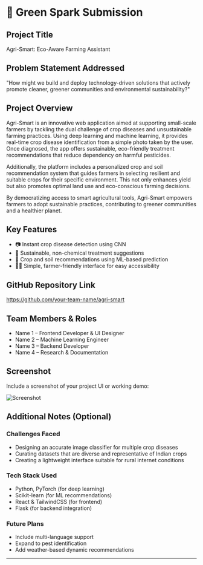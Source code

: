 # 🚀 Green Spark Submission

## Project Title
Agri-Smart: Eco-Aware Farming Assistant

## Problem Statement Addressed
"How might we build and deploy technology-driven solutions that actively promote cleaner, greener communities and environmental sustainability?"

## Project Overview
Agri-Smart is an innovative web application aimed at supporting small-scale farmers by tackling the dual challenge of crop diseases and unsustainable farming practices. Using deep learning and machine learning, it provides real-time crop disease identification from a simple photo taken by the user. Once diagnosed, the app offers sustainable, eco-friendly treatment recommendations that reduce dependency on harmful pesticides. 

Additionally, the platform includes a personalized crop and soil recommendation system that guides farmers in selecting resilient and suitable crops for their specific environment. This not only enhances yield but also promotes optimal land use and eco-conscious farming decisions.

By democratizing access to smart agricultural tools, Agri-Smart empowers farmers to adopt sustainable practices, contributing to greener communities and a healthier planet.

## Key Features
- 📷 Instant crop disease detection using CNN
- 🌿 Sustainable, non-chemical treatment suggestions
- 🌾 Crop and soil recommendations using ML-based prediction
- 🧑‍🌾 Simple, farmer-friendly interface for easy accessibility

## GitHub Repository Link
<!-- Paste your public repo link here -->
https://github.com/your-team-name/agri-smart

## Team Members & Roles
- Name 1 – Frontend Developer & UI Designer
- Name 2 – Machine Learning Engineer
- Name 3 – Backend Developer
- Name 4 – Research & Documentation

## Screenshot
Include a screenshot of your project UI or working demo:

![Screenshot](./assets/screenshot.png)

## Additional Notes (Optional)

### Challenges Faced
- Designing an accurate image classifier for multiple crop diseases
- Curating datasets that are diverse and representative of Indian crops
- Creating a lightweight interface suitable for rural internet conditions

### Tech Stack Used
- Python, PyTorch (for deep learning)
- Scikit-learn (for ML recommendations)
- React & TailwindCSS (for frontend)
- Flask (for backend integration)

### Future Plans
- Include multi-language support
- Expand to pest identification
- Add weather-based dynamic recommendations

---

